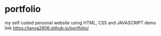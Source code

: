 # portfolio
my self coded personal website using HTML, CSS and JAVASCRIPT
demo link https://tanya2906.github.io/portfolio/
